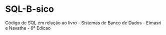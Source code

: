 # SQL-B-sico
Código de SQL em relação ao livro - Sistemas de Banco de Dados - Elmasri e Navathe - 6ª Edicao

